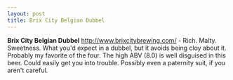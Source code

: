 ```yaml
---
layout: post
title: Brix City Belgian Dubbel
---
```


__Brix City Belgian Dubbel__ <http://www.brixcitybrewing.com/> - Rich. Malty. Sweetness. What you'd expect in a dubbel, but it avoids being cloy about it. Probably my favorite of the four. The high ABV (8.0) is well disguised in this beer. Could easily get you into trouble. Possibly even a paternity suit, if you aren't careful.
